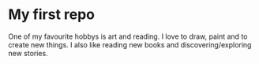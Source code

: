 # My first repo
One of my favourite hobbys is art and reading.
I love to draw, paint and to create new things.
I also like reading new books and discovering/exploring new stories.
